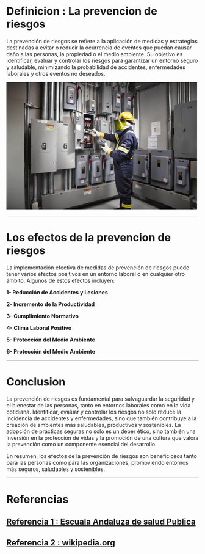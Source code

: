 
# Definicion : La prevencion de riesgos


La prevención de riesgos se refiere a la aplicación de medidas y estrategias destinadas a evitar o reducir la ocurrencia de eventos que puedan causar daño a las personas, la propiedad o el medio ambiente. Su objetivo es identificar, evaluar y controlar los riesgos para garantizar un entorno seguro y saludable, minimizando la probabilidad de accidentes, enfermedades laborales y otros eventos no deseados.

<img src="/3.jpg" alt="foto" width="500px">


***

# Los efectos de la prevencion de riesgos

La implementación efectiva de medidas de prevención de riesgos puede tener varios efectos positivos en un entorno laboral o en cualquier otro ámbito. Algunos de estos efectos incluyen:

  **1- Reducción de Accidentes y Lesiones**
  
 **2- Incremento de la Productividad**
 
  **3- Cumplimiento Normativo** 

   **4- Clima Laboral Positivo**
   
   **5- Protección del Medio Ambiente**

**6- Protección del Medio Ambiente**
***
# Conclusion

La prevención de riesgos es fundamental para salvaguardar la seguridad y el bienestar de las personas, tanto en entornos laborales como en la vida cotidiana. Identificar, evaluar y controlar los riesgos no solo reduce la incidencia de accidentes y enfermedades, sino que también contribuye a la creación de ambientes más saludables, productivos y sostenibles. La adopción de prácticas seguras no solo es un deber ético, sino también una inversión en la protección de vidas y la promoción de una cultura que valora la prevención como un componente esencial del desarrollo.

   
   
En resumen, los efectos de la prevención de riesgos son beneficiosos tanto para las personas como para las organizaciones, promoviendo entornos más seguros, saludables y sostenibles.

***

# Referencias

## [Referencia 1 : Escuala Andaluza de salud Publica ](https://www.easp.es/web/blogps/2019/01/24/de-la-prevencion-de-riesgos-a-la-promocion-de-la-salud/)
## [Referencia 2 : wikipedia.org ](https://es.wikipedia.org/wiki/Prevenci%C3%B3n_de_riesgos_laborales)

